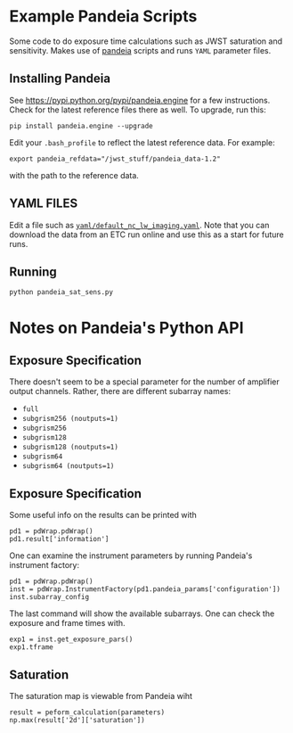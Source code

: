# Example Pandeia Scripts

Some code to do exposure time calculations such as JWST saturation and sensitivity. Makes use of <a href="http://ssb.stsci.edu/pandeia/engine/1.0/">pandeia</a> scripts and runs `YAML` parameter files.

## Installing Pandeia
See <a href="https://pypi.python.org/pypi/pandeia.engine">https://pypi.python.org/pypi/pandeia.engine</a> for a few instructions. Check for the latest reference files there as well. To upgrade, run this:

	pip install pandeia.engine --upgrade

Edit your `.bash_profile` to reflect the latest reference data. For example:

	export pandeia_refdata="/jwst_stuff/pandeia_data-1.2"
with the path to the reference data.

## YAML FILES

Edit a file such as <a href="yaml/default_nc_lw_imaging.yaml">`yaml/default_nc_lw_imaging.yaml`</a>. Note that you can download the data from an ETC run online and use this as a start for future runs.

## Running

	python pandeia_sat_sens.py 


# Notes on Pandeia's Python API

## Exposure Specification

There doesn't seem to be a special parameter for the number of amplifier output channels. Rather, there are different subarray names:

 - `full`
 - `subgrism256 (noutputs=1)`
 - `subgrism256`
 - `subgrism128`
 - `subgrism128 (noutputs=1)`
 - `subgrism64`
 - `subgrism64 (noutputs=1)`

## Exposure Specification
Some useful info on the results can be printed with 

	pd1 = pdWrap.pdWrap()
	pd1.result['information']

One can examine the instrument parameters by running Pandeia's instrument factory:

	pd1 = pdWrap.pdWrap()
	inst = pdWrap.InstrumentFactory(pd1.pandeia_params['configuration'])
	inst.subarray_config
	
The last command will show the available subarrays. One can check the exposure and frame times with.

	exp1 = inst.get_exposure_pars()
	exp1.tframe

## Saturation
The saturation map is viewable from Pandeia wiht

	result = peform_calculation(parameters)
	np.max(result['2d']['saturation'])
